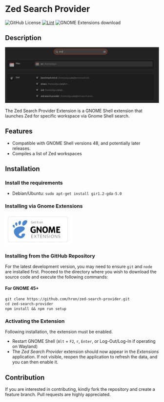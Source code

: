 # Zed Search Provider

![GitHub License](https://img.shields.io/github/license/hron/zed-search-provider) [![Lint](https://github.com/hron/zed-search-provider/actions/workflows/eslint.yml/badge.svg)](https://github.com/hron/zed-search-provider/actions/workflows/eslint.yml) ![GNOME Extensions download](https://img.shields.io/badge/dynamic/xml?url=https%3A%2F%2Fextensions.gnome.org%2Fextension%2F8109%2Fzed-search-provider%2F&query=%2Fhtml%2Fbody%2Fdiv%5B2%5D%2Fdiv%2Fdiv%5B2%5D%2Fdiv%5B1%5D%2Fspan%5B3%5D&logo=gnome&label=GNOME%20extensions&cacheSeconds=86400)

## Description

![Screenshot](screenshot.png)

The Zed Search Provider Extension is a GNOME Shell extension that launches Zed for specific workspace via Gnome Shell search.

## Features

- Compatible with GNOME Shell versions 48, and potentially later releases.
- Compiles a list of Zed workspaces

## Installation

### Install the requirements

- Debian/Ubuntu: `sudo apt-get install gir1.2-gda-5.0`

### Installing via Gnome Extensions

[<img alt="" height="100" src="https://raw.githubusercontent.com/andyholmes/gnome-shell-extensions-badge/master/get-it-on-ego.svg?sanitize=true">](https://extensions.gnome.org/extension/8109/)

### Installing from the GitHub Repository

For the latest development version, you may need to ensure `git` and `node` are installed first. Proceed to the directory where you wish to download the source code and execute the following commands:

#### For GNOME 45+

    git clone https://github.com/hron/zed-search-provider.git
    cd zed-search-provider
    npm install && npm run setup

### Activating the Extension

Following installation, the extension must be enabled.

- Restart GNOME Shell (`Alt` + `F2`, `r`, `Enter`, or Log-Out/Log-In if operating on Wayland)
- The _Zed Search Provider_ extension should now appear in the _Extensions_ application. If not visible, reopen the application to refresh the data, and you can then enable it.

## Contribution

If you are interested in contributing, kindly fork the repository and create a feature branch. Pull requests are highly appreciated.

